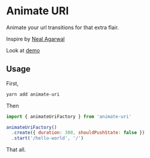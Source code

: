 # Animate URI

Animate your url transitions for that extra flair.

Inspire by [Neal Agarwal](https://twitter.com/nealagarwal/status/1293578708247248897)

Look at [demo](https://innei.github.io/animate-uri/)

## Usage

First,

```sh
yarn add animate-uri
```

Then

```js
import { animateUriFactory } from 'animate-uri'

animateUriFactory()
  .create({ duration: 300, shouldPushState: false })
  .start('/hello-world', '/')
```

That all.
